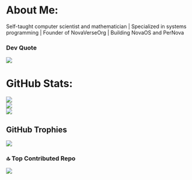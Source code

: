 # About Me:
Self-taught computer scientist and mathematician | Specialized in systems programming | Founder of NovaVerseOrg | Building NovaOS and PerNova
### Dev Quote
![](https://quotes-github-readme.vercel.app/api?type=horizontal&theme=radical)

# GitHub Stats:
![](https://github-readme-stats.vercel.app/api?username=Computer-Scientist-01&theme=dark&hide_border=false&include_all_commits=true&count_private=true)<br/>
![](https://nirzak-streak-stats.vercel.app/?user=Computer-Scientist-01&theme=dark&hide_border=false)<br/>
![](https://github-readme-stats.vercel.app/api/top-langs/?username=Computer-Scientist-01&theme=dark&hide_border=false&include_all_commits=true&count_private=true&layout=compact)

## GitHub Trophies
![](https://github-profile-trophy.vercel.app/?username=Computer-Scientist-01&theme=radical&no-frame=false&no-bg=false&margin-w=4)

### 🔝 Top Contributed Repo
![](https://github-contributor-stats.vercel.app/api?username=Computer-Scientist-01&limit=5&theme=dark&combine_all_yearly_contributions=true)

